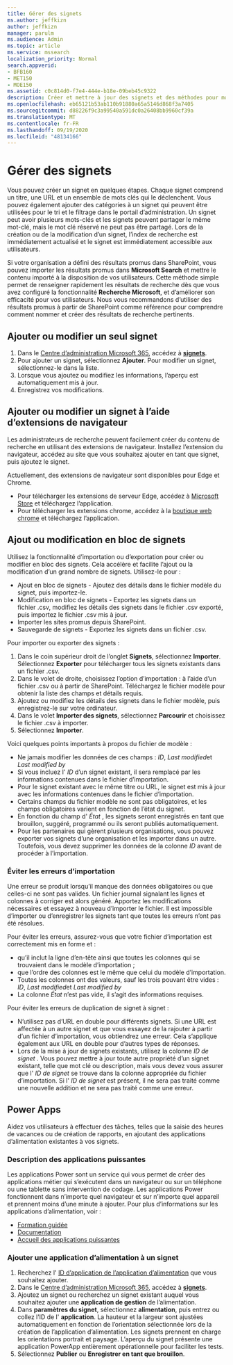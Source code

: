 ```yaml
---
title: Gérer des signets
ms.author: jeffkizn
author: jeffkizn
manager: parulm
ms.audience: Admin
ms.topic: article
ms.service: mssearch
localization_priority: Normal
search.appverid:
- BFB160
- MET150
- MOE150
ms.assetid: c0c814d0-f7e4-444e-b18e-09beb45c9322
description: Créer et mettre à jour des signets et des méthodes pour modifier en bloc les résultats de signet pour Microsoft Search
ms.openlocfilehash: eb65121b53ab110b91880a65a5146d868f3a7405
ms.sourcegitcommit: d88226f9c3a99540a591dc0a26408bb9960cf39a
ms.translationtype: MT
ms.contentlocale: fr-FR
ms.lasthandoff: 09/19/2020
ms.locfileid: "48134166"
---
```

# <a name="manage-bookmarks"></a>Gérer des signets

Vous pouvez créer un signet en quelques étapes. Chaque signet comprend un titre, une URL et un ensemble de mots clés qui le déclenchent. Vous pouvez également ajouter des catégories à un signet qui peuvent être utilisées pour le tri et le filtrage dans le portail d’administration. Un signet peut avoir plusieurs mots-clés et les signets peuvent partager le même mot-clé, mais le mot clé réservé ne peut pas être partagé. Lors de la création ou de la modification d’un signet, l’index de recherche est immédiatement actualisé et le signet est immédiatement accessible aux utilisateurs.

Si votre organisation a défini des résultats promus dans SharePoint, vous pouvez importer les résultats promus dans **Microsoft Search** et mettre le contenu importé à la disposition de vos utilisateurs. Cette méthode simple permet de renseigner rapidement les résultats de recherche dès que vous avez configuré la fonctionnalité **Recherche Microsoft**, et d’améliorer son efficacité pour vos utilisateurs. Nous vous recommandons d’utiliser des résultats promus à partir de SharePoint comme référence pour comprendre comment nommer et créer des résultats de recherche pertinents.

## <a name="add-or-edit-a-single-bookmark"></a>Ajouter ou modifier un seul signet

1. Dans le [Centre d’administration Microsoft 365](https://admin.microsoft.com), accédez à [**signets**](https://admin.microsoft.com/Adminportal/Home#/MicrosoftSearch/bookmarks).
1. Pour ajouter un signet, sélectionnez **Ajouter**.
Pour modifier un signet, sélectionnez-le dans la liste.
1. Lorsque vous ajoutez ou modifiez les informations, l’aperçu est automatiquement mis à jour.
1. Enregistrez vos modifications.

## <a name="add-or-edit-bookmark-using-browser-extensions"></a>Ajouter ou modifier un signet à l’aide d’extensions de navigateur

Les administrateurs de recherche peuvent facilement créer du contenu de recherche en utilisant des extensions de navigateur. Installez l’extension du navigateur, accédez au site que vous souhaitez ajouter en tant que signet, puis ajoutez le signet.

Actuellement, des extensions de navigateur sont disponibles pour Edge et Chrome.

- Pour télécharger les extensions de serveur Edge, accédez à [Microsoft Store](https://www.microsoft.com/p/microsoft-search-content-creator/9nrqdbcbwq55?activetab=pivot:overviewtab) et téléchargez l’application.
- Pour télécharger les extensions chrome, accédez à la [boutique web chrome](https://chrome.google.com/webstore/detail/microsoft-search-content/nocnablpaoeecfmfnjoheefkogmleipm) et téléchargez l’application.

## <a name="bulk-add-or-edit-bookmarks"></a>Ajout ou modification en bloc de signets

Utilisez la fonctionnalité d’importation ou d’exportation pour créer ou modifier en bloc des signets. Cela accélère et facilite l’ajout ou la modification d’un grand nombre de signets. Utilisez-le pour :

- Ajout en bloc de signets - Ajoutez des détails dans le fichier modèle du signet, puis importez-le.
- Modification en bloc de signets - Exportez les signets dans un fichier .csv, modifiez les détails des signets dans le fichier .csv exporté, puis importez le fichier .csv mis à jour.
- Importer les sites promus depuis SharePoint.
- Sauvegarde de signets - Exportez les signets dans un fichier .csv.

Pour importer ou exporter des signets :

1. Dans le coin supérieur droit de l’onglet **Signets**, sélectionnez **Importer**.
Sélectionnez **Exporter** pour télécharger tous les signets existants dans un fichier .csv.
1. Dans le volet de droite, choisissez l’option d’importation : à l’aide d’un fichier .csv ou à partir de SharePoint.
Téléchargez le fichier modèle pour obtenir la liste des champs et détails requis.
1. Ajoutez ou modifiez les détails des signets dans le fichier modèle, puis enregistrez-le sur votre ordinateur.
1. Dans le volet **Importer des signets**, sélectionnez **Parcourir** et choisissez le fichier .csv à importer.
1. Sélectionnez **Importer**.

Voici quelques points importants à propos du fichier de modèle :

- Ne jamais modifier les données de ces champs : *ID*, *Last modified*et *Last modified by*
- Si vous incluez l' *ID* d’un signet existant, il sera remplacé par les informations contenues dans le fichier d’importation.
- Pour le signet existant avec le même titre ou URL, le signet est mis à jour avec les informations contenues dans le fichier d’importation.
- Certains champs du fichier modèle ne sont pas obligatoires, et les champs obligatoires varient en fonction de l’état du signet.
- En fonction du champ d' *État* , les signets seront enregistrés en tant que brouillon, suggéré, programmé ou ils seront publiés automatiquement.
- Pour les partenaires qui gèrent plusieurs organisations, vous pouvez exporter vos signets d’une organisation et les importer dans un autre. Toutefois, vous devez supprimer les données de la colonne *ID* avant de procéder à l’importation.

### <a name="prevent-import-errors"></a>Éviter les erreurs d’importation

Une erreur se produit lorsqu’il manque des données obligatoires ou que celles-ci ne sont pas valides. Un fichier journal signalant les lignes et colonnes à corriger est alors généré. Apportez les modifications nécessaires et essayez à nouveau d’importer le fichier. Il est impossible d’importer ou d’enregistrer les signets tant que toutes les erreurs n’ont pas été résolues.

Pour éviter les erreurs, assurez-vous que votre fichier d’importation est correctement mis en forme et :

- qu’il inclut la ligne d’en-tête ainsi que toutes les colonnes qui se trouvaient dans le modèle d’importation ;
- que l’ordre des colonnes est le même que celui du modèle d’importation.
- Toutes les colonnes ont des valeurs, sauf les trois pouvant être vides : *ID*, *Last modified*et *Last modified by*
- La colonne *État* n’est pas vide, il s’agit des informations requises.

Pour éviter les erreurs de duplication de signet à signet :

- N’utilisez pas d’URL en double pour différents signets. Si une URL est affectée à un autre signet et que vous essayez de la rajouter à partir d’un fichier d’importation, vous obtiendrez une erreur. Cela s’applique également aux URL en double pour d’autres types de réponses.
- Lors de la mise à jour de signets existants, utilisez la colonne *ID de signet* . Vous pouvez mettre à jour toute autre propriété d’un signet existant, telle que mot clé ou description, mais vous devez vous assurer que l' *ID de signet* se trouve dans la colonne appropriée du fichier d’importation. Si l' *ID de signet* est présent, il ne sera pas traité comme une nouvelle addition et ne sera pas traité comme une erreur.

## <a name="power-apps"></a>Power Apps

Aidez vos utilisateurs à effectuer des tâches, telles que la saisie des heures de vacances ou de création de rapports, en ajoutant des applications d’alimentation existantes à vos signets.

### <a name="power-apps-explained"></a>Description des applications puissantes

Les applications Power sont un service qui vous permet de créer des applications métier qui s’exécutent dans un navigateur ou sur un téléphone ou une tablette sans intervention de codage. Les applications Power fonctionnent dans n’importe quel navigateur et sur n’importe quel appareil et prennent moins d’une minute à ajouter. Pour plus d’informations sur les applications d’alimentation, voir :

- [Formation guidée](https://docs.microsoft.com/learn/browse/?terms=power%20apps)
- [Documentation](https://docs.microsoft.com/powerapps/maker/canvas-apps/get-sessionid)
- [Accueil des applications puissantes](https://make.preview.powerapps.com/environments/839eace6-59ab-4243-97ec-a5b8fcc104e4/home)

### <a name="add-a-power-app-to-a-bookmark"></a>Ajouter une application d’alimentation à un signet

1. Recherchez l' [ID d’application de l’application d’alimentation](https://docs.microsoft.com/powerapps/maker/canvas-apps/get-sessionid#get-an-app-id) que vous souhaitez ajouter.
1. Dans le [Centre d’administration Microsoft 365](https://admin.microsoft.com), accédez à [**signets**](https://admin.microsoft.com/Adminportal/Home#/MicrosoftSearch/bookmarks).
1. Ajoutez un signet ou recherchez un signet existant auquel vous souhaitez ajouter une **application de gestion** de l’alimentation.
1. Dans **paramètres du signet**, sélectionnez **alimentation**, puis entrez ou collez l’ID de l' **application**.
    La hauteur et la largeur sont ajustées automatiquement en fonction de l’orientation sélectionnée lors de la création de l’application d’alimentation. Les signets prennent en charge les orientations portrait et paysage. L’aperçu du signet présente une application PowerApp entièrement opérationnelle pour faciliter les tests.
1. Sélectionnez **Publier** ou **Enregistrer en tant que brouillon**.
